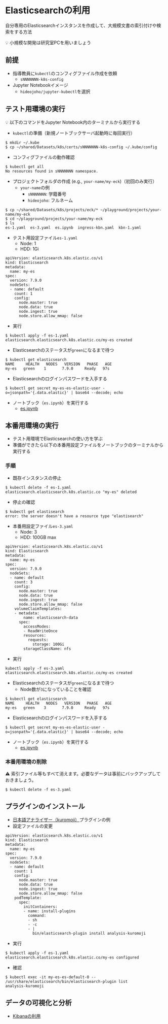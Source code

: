 # Elasticsearchの利用

自分専用のElasticsearchインスタンスを作成して、大規模文書の索引付けや検索をする方法

:bulb: 小規模な開発は研究室PCを用いましょう

## 前提

- 指導教員に`kubectl`のコンフィグファイル作成を依頼
  - `sNNNNNNN-k8s-config`
- Jupyter Notebookイメージ
  - `hideojoho/jupyter-kubectl`を選択

## テスト用環境の実行
:bulb: 以下のコマンドをJupyter Notebook内のターミナルから実行する

- `kubectl`の準備（新規ノートブックサーバ起動時に毎回実行）

```
$ mkdir ~/.kube
$ cp ~/shared/Datasets/k8s/certs/sNNNNNNN-k8s-config ~/.kube/config
```

- コンフィグファイルの動作確認
```
$ kubectl get all
No resources found in sNNNNNNN namespace.
```

- プロジェクトフォルダの作成 (e.g., `your-name/my-eck`)（初回のみ実行）
  - `your-name`の例
    - `sNNNNNNN`: 学籍番号
    - `hideojoho`: フルネーム

```
$ cp ~/shared/Datasets/k8s/projects/eck/* ~/playground/projects/your-name/my-eck
$ cd ~/playground/projects/your-name/my-eck
$ ls
es-1.yaml  es-3.yaml  es.ipynb  ingress-kbn.yaml  kbn-1.yaml
```

- テスト用設定ファイル`es-1.yaml`
  - Node: 1
  - HDD: 1Gi

```
apiVersion: elasticsearch.k8s.elastic.co/v1
kind: Elasticsearch
metadata:
  name: my-es
spec:
  version: 7.9.0
  nodeSets:
  - name: default
    count: 1
    config:
      node.master: true
      node.data: true
      node.ingest: true
      node.store.allow_mmap: false
```

- 実行

```
$ kubectl apply -f es-1.yaml
elasticsearch.elasticsearch.k8s.elastic.co/my-es created
```

- Elasticsearchのステータスが`green`になるまで待つ

```
$ kubectl get elasticsearch
NAME     HEALTH   NODES   VERSION   PHASE   AGE
my-es   green    1       7.9.0     Ready   97s
```

- Elasticsearchのログインパスワードを入手する

```
$ kubectl get secret my-es-es-elastic-user -o=jsonpath='{.data.elastic}' | base64 --decode; echo
```

- ノートブック（`es.ipynb`）を実行する
  - [es.ipynb](ipynb/es.ipynb)

## 本番用環境の実行

- テスト用環境でElasticsearchの使い方を学ぶ
- 準備ができたら以下の本番用設定ファイルをノートブックのターミナルから実行する

### 手順

- 既存インスタンスの停止

```
$ kubectl delete -f es-1.yaml
elasticsearch.elasticsearch.k8s.elastic.co "my-es" deleted
```

- 停止の確認

```
$ kubectl get elastisearch
error: the server doesn't have a resource type "elastisearch"
```

- 本番用設定ファイル`es-3.yaml`
  - Node: 3
  - HDD: 100GB max

```
apiVersion: elasticsearch.k8s.elastic.co/v1
kind: Elasticsearch
metadata:
  name: my-es
spec:
  version: 7.9.0
  nodeSets:
  - name: default
    count: 3
    config:
      node.master: true
      node.data: true
      node.ingest: true
      node.store.allow_mmap: false
    volumeClaimTemplates:
    - metadata:
        name: elasticsearch-data
      spec:
        accessModes:
        - ReadWriteOnce
        resources:
          requests:
            storage: 100Gi
        storageClassName: nfs
```

- 実行

```
kubectl apply -f es-3.yaml
elasticsearch.elasticsearch.k8s.elastic.co/my-es created
```

- Elasticsearchのステータスが`green`になるまで待つ
  - Node数が`3`になっていることを確認

```
$ kubectl get elasticsearch
NAME     HEALTH   NODES   VERSION   PHASE   AGE
my-es   green    3       7.9.0     Ready   97s
```

- Elasticsearchのログインパスワードを入手する

```
$ kubectl get secret my-es-es-elastic-user -o=jsonpath='{.data.elastic}' | base64 --decode; echo
```

- ノートブック（`es.ipynb`）を実行する
  - [es.ipynb](ipynb/es.ipynb)


### 本番用環境の削除

:warning: 索引ファイル等もすべて消えます。必要なデータは事前にバックアップしておきましょう。

```
$ kubectl delete -f es-3.yaml
```

## プラグインのインストール

- [日本語アナライザー（kuromoji）](https://www.elastic.co/guide/en/elasticsearch/plugins/current/analysis-kuromoji.html)プラグインの例
- 設定ファイルの変更

```
apiVersion: elasticsearch.k8s.elastic.co/v1
kind: Elasticsearch
metadata:
  name: my-es
spec:
  version: 7.9.0
  nodeSets:
  - name: default
    count: 1
    config:
      node.master: true
      node.data: true
      node.ingest: true
      node.store.allow_mmap: false
    podTemplate:
      spec:
        initContainers:
        - name: install-plugins
          command:
          - sh
          - -c
          - |
            bin/elasticsearch-plugin install analysis-kuromoji
```

- 実行

```
$ kubectl apply -f es-1.yaml
elasticsearch.elasticsearch.k8s.elastic.co/my-es configured
```

- 確認

```
$ kubectl exec -it my-es-es-default-0 -- /usr/share/elasticsearch/bin/elasticsearch-plugin list
analysis-kuromoji
```

## データの可視化と分析

- [Kibanaの利用](k8s-kibana.md)
